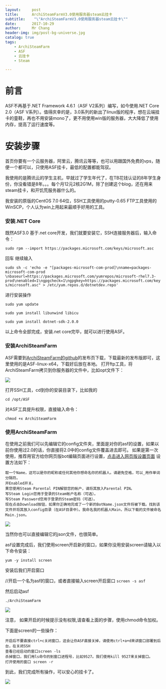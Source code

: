 ```yaml
---
layout:     post
title:     	ArchiSteamFarmV3.0使用服务器steam云挂卡
subtitle:    "\"ArchiSteamFarmV3.0使用服务器steam云挂卡\""
date:       2017-10-29
author:     Mr Chang
header-img: img/post-bg-universe.jpg
catalog: true
tags:
    - ArchiSteamFarm
    - ASF
    - 云挂卡
    - Steam

---
```



# 前言

ASF不再基于.NET Framework 4.6.1（ASF V2系列）编写，如今使用.NET Core 2.0（ASF V系列）。值得庆幸的是，3.0系列的新出了linux版的程序，想在云端挂卡的童鞋，再也不用安装mono了，更不用使用win版的服务器，大大降低了使用内存，提高了运行速度等。

# 安装步骤

首页你要有一个云服务器，阿里云，腾讯云等等，也可以用跟国外免费的vps，随便一个都可以，只使用ASF挂卡，最低的配置都能驾驭。

我使用的是腾讯云的学生主机，早就过了学生年代了，在TB花钱认证的8年学生身份，你没看错是8年。。。每个月12元2核2G1M，除了创建这个blog，还在用来steam挂卡，和开饥荒服务器什么的。

我安装的原版的CentOS 7.0 64位，SSH工具使用的putty-0.65 FTP工具使用的WinSCP，个人认为win上用起来最顺手好用的工具。

### 安装.NET Core

既然ASF3.0 基于.net core开发，我们就要安装它，SSH连接服务器后，输入命令：

`sudo rpm --import https://packages.microsoft.com/keys/microsoft.asc`

回车 继续输入

`sudo sh -c 'echo -e "[packages-microsoft-com-prod]\nname=packages-microsoft-com-prod \nbaseurl=https://packages.microsoft.com/yumrepos/microsoft-rhel7.3-prod\nenabled=1\ngpgcheck=1\ngpgkey=https://packages.microsoft.com/keys/microsoft.asc" > /etc/yum.repos.d/dotnetdev.repo'`

进行安装操作

`sudo yum update`

`sudo yum install libunwind libicu`

`sudo yum install dotnet-sdk-2.0.0`

以上命令全部完成，安装.net core完毕，就可以进行使用ASF。


### 安装ArchiSteamFarm

ASF需要到[ArchiSteamFarm的github](https://github.com/JustArchi/ArchiSteamFarm/releases/)的发布页下载，下载最新的发布版即可，这里使用的是ASF-linux-x64，下载好后放在本地。
打开ftp工具，将ArchiSteamFarm拷贝到你服务器的文件中，比如opt文件下：

![](http://cdn-blog.jetbrains.org.cn/17-10-29/8874290.jpg)

打开SSH工具，cd到你的安装目录下，比如我的

`cd /opt/ASF`

对ASF工具提升权限，直接输入命令：

`chmod +x ArchiSteamFarm`

### 使用ArchiSteamFarm

在使用之前我们可以先编辑它的config文件夹，里面是对你的asf的设置，如果以前你使用过2.0的话，你直接将2.0中的config文件覆盖进去即可。
如果是第一次使用，推荐用官方给你网页版bot编辑页面进行设置，[点击进入网页版设置页面](https://justarchi.github.io/ArchiSteamFarm/#/)
设置方法如下：

	取一个Name，这可以是你的昵称或任何其他你想命名你的机器人。请避免空格，可以_用作单词分隔符。
	开Enabled开关。
	果您使用Steam Parental PIN解锁您的帐户，请将其放入Parental PIN。
	写Steam Login您用于登录的Steam帐户名称（可选）。
	写Steam Password您用于登录的Steam密码（可选）。
	现在点击Download按钮，如果你正确地完成了一个新的BotName.json文件将被下载。找到该文件并将其放入config目录（在ASF目录中）。我命名我的机器人Main，所以下载的文件被命名Main.json。
	
![](http://cdn-blog.jetbrains.org.cn/17-10-29/68679737.jpg)

当然你也可以直接编辑它的json文件，也很简单。

asf设置完成后，我们使用screen开启新的窗口，如果你没用安装screen请输入以下命令安装：

`yum -y install screen`

安装后我们开启窗口

//开启一个名为asf的窗口，或者直接输入screen开启窗口
`screen -s asf`

然后启动asf

`./ArchiSteamFarm`

![](http://cdn-blog.jetbrains.org.cn/17-10-29/58347588.jpg)

注意， 如果开启的时候提示没有权限,请查看上面的步骤，使用chmod命令加权。


下面是screen的一些操作：


	开启后不要直接ctrl+c关闭窗口，这会让你ASF直接关掉，请使用ctrl+a+d来讲窗口部署到后台，在关闭SSH
	查看已经启动的窗口screen -ls
	杀掉窗口，我们用ls命令的到窗口进程号，比如9527。我们使用kill 9527来关掉窗口。
	打开使用的窗口 screen -r
	
到此，我们完成所有操作，可以安心的挂卡了。



![](http://cdn-blog.jetbrains.org.cn/17-11-1/38709407.jpg)





